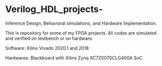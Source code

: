 # Verilog_HDL_projects-
Inference Design, Behavioral simulations, and Hardware Implementation.

This is repository for some of my FPGA projects. All codes are simulated and verified on testbench or on hardware.

Software: Xilinx Vivado 2020.1 and 2018 

Hardwares: Blackboard with Xilinx Zynq XC7Z007SCLG400A SoC 
